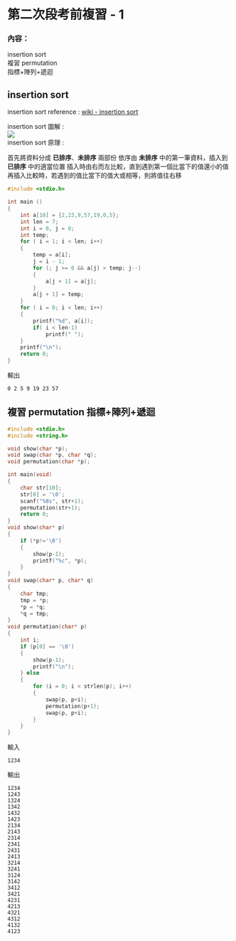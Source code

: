 # 第二次段考前複習 - 1
### 內容：
insertion sort  
複習 permutation  
指標+陣列+遞迴  
## insertion sort
insertion sort reference : [wiki - insertion sort](https://zh.wikipedia.org/wiki/%E6%8F%92%E5%85%A5%E6%8E%92%E5%BA%8F)  

insertion sort 圖解 :  
![](https://i.imgur.com/jzjChVp.gif)  
insertion sort 原理 :  

首先將資料分成 **已排序**、**未排序** 兩部份
依序由 **未排序** 中的第一筆資料，插入到 **已排序** 中的適當位置
插入時由右而左比較，直到遇到第一個比當下的值還小的值
再插入比較時，若遇到的值比當下的值大或相等，則將值往右移

```c
#include <stdio.h>

int main ()
{
    int a[10] = {2,23,9,57,19,0,5};
    int len = 7;
    int i = 0, j = 0;
    int temp;
    for ( i = 1; i < len; i++)
    {
        temp = a[i];
        j = i - 1;
        for (; j >= 0 && a[j] > temp; j--) 
        {
            a[j + 1] = a[j];
        }
        a[j + 1] = temp;
    }
    for ( i = 0; i < len; i++)
    {
        printf("%d", a[i]);
        if( i < len-1)
            printf(" ");
    }
    printf("\n");
    return 0;
}
```
輸出  
```
0 2 5 9 19 23 57
```

## 複習 permutation 指標+陣列+遞迴

```c
#include <stdio.h>
#include <string.h>

void show(char *p);
void swap(char *p, char *q);
void permutation(char *p);

int main(void)
{
    char str[10];
    str[0] = '\0';
    scanf("%8s", str+1);
    permutation(str+1);
    return 0;
}
void show(char* p)
{
    if (*p!='\0')
    {
        show(p-1);
        printf("%c", *p);
    }
}
void swap(char* p, char* q)
{
    char tmp;
    tmp = *p;
    *p = *q;
    *q = tmp;
}
void permutation(char* p)
{
    int i;
    if (p[0] == '\0') 
    {
        show(p-1);
        printf("\n");
    } else 
    {
        for (i = 0; i < strlen(p); i++)
        {
            swap(p, p+i);
            permutation(p+1);
            swap(p, p+i);
        }
    }
}
```

輸入  
```
1234
```
輸出  
```
1234
1243
1324
1342
1432
1423
2134
2143
2314
2341
2431
2413
3214
3241
3124
3142
3412
3421
4231
4213
4321
4312
4132
4123
```